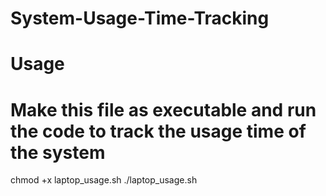 # System-Usage-Time-Tracking
# Usage
# Make this file as executable and run the code to track the usage time of the system
chmod +x laptop_usage.sh
./laptop_usage.sh
